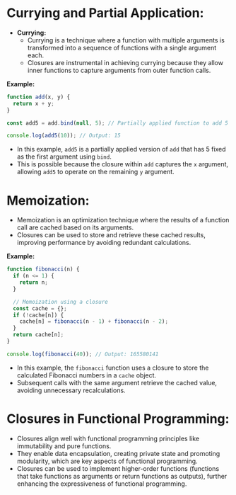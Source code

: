 # Currying and Partial Application:

- **Currying:**
  - Currying is a technique where a function with multiple arguments is transformed into a sequence of functions with a single argument each.
  - Closures are instrumental in achieving currying because they allow inner functions to capture arguments from outer function calls.

**Example:**

```javascript
function add(x, y) {
  return x + y;
}

const add5 = add.bind(null, 5); // Partially applied function to add 5 to any number

console.log(add5(10)); // Output: 15
```

- In this example, `add5` is a partially applied version of `add` that has 5 fixed as the first argument using `bind`.
- This is possible because the closure within `add` captures the `x` argument, allowing `add5` to operate on the remaining `y` argument.

# Memoization:

- Memoization is an optimization technique where the results of a function call are cached based on its arguments.
- Closures can be used to store and retrieve these cached results, improving performance by avoiding redundant calculations.

**Example:**

```javascript
function fibonacci(n) {
  if (n <= 1) {
    return n;
  }

  // Memoization using a closure
  const cache = {};
  if (!cache[n]) {
    cache[n] = fibonacci(n - 1) + fibonacci(n - 2);
  }
  return cache[n];
}

console.log(fibonacci(40)); // Output: 165580141
```

- In this example, the `fibonacci` function uses a closure to store the calculated Fibonacci numbers in a `cache` object.
- Subsequent calls with the same argument retrieve the cached value, avoiding unnecessary recalculations.

# Closures in Functional Programming:

- Closures align well with functional programming principles like immutability and pure functions.
- They enable data encapsulation, creating private state and promoting modularity, which are key aspects of functional programming.
- Closures can be used to implement higher-order functions (functions that take functions as arguments or return functions as outputs), further enhancing the expressiveness of functional programming.
